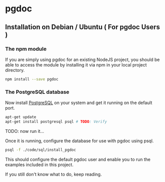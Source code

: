 
# pgdoc

## Installation on Debian / Ubuntu ( For pgdoc Users )

### The npm module

If you are simply using pgdoc for an existing NodeJS project, you should be able to access the module by installing it via npm in your local project directory.

``` bash
npm install --save pgdoc
```

### The PostgreSQL database

Now install [PostgreSQL][postgresql] on your system and get it running on the default port.

``` bash
apt-get update
apt-get install postgresql psql # TODO: Verify
```
TODO: now run it...


Once it is running, configure the database for use with pgdoc using psql.

``` bash
psql -f ./code/sql/install_pgdoc
```

This should configure the default pgdoc user and enable you to run the examples included in this project.

If you still don't know what to do, keep reading.

[homebrew]: https://brew.sh/
[postgresql]: https://www.postgresql.org/
[crud]: CRUD_Examples.md
